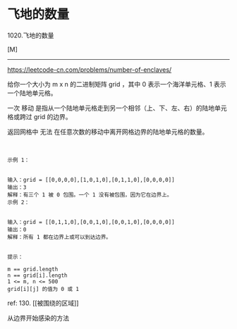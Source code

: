 # 飞地的数量

1020.飞地的数量

[M]

---

https://leetcode-cn.com/problems/number-of-enclaves/

给你一个大小为 m x n 的二进制矩阵 grid ，其中 0 表示一个海洋单元格、1 表示一个陆地单元格。

一次 移动 是指从一个陆地单元格走到另一个相邻（上、下、左、右）的陆地单元格或跨过 grid 的边界。

返回网格中 无法 在任意次数的移动中离开网格边界的陆地单元格的数量。

 
```
示例 1：


输入：grid = [[0,0,0,0],[1,0,1,0],[0,1,1,0],[0,0,0,0]]
输出：3
解释：有三个 1 被 0 包围。一个 1 没有被包围，因为它在边界上。
示例 2：


输入：grid = [[0,1,1,0],[0,0,1,0],[0,0,1,0],[0,0,0,0]]
输出：0
解释：所有 1 都在边界上或可以到达边界。
 

提示：

m == grid.length
n == grid[i].length
1 <= m, n <= 500
grid[i][j] 的值为 0 或 1
```


ref: 130. [[被围绕的区域]]

从边界开始感染的方法